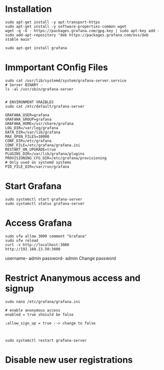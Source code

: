 



# Installation



```
sudo apt-get install -y apt-transport-https
sudo apt-get install -y software-properties-common wget
wget -q -O - https://packages.grafana.com/gpg.key | sudo apt-key add -
sudo add-apt-repository "deb https://packages.grafana.com/oss/deb stable main"

sudo apt-get install grafana

```


# Immportant COnfig Files

```
sudo cat /usr/lib/systemd/system/grafana-server.service
# Server BINARY - 
ls -al /usr/sbin/grafana-server


# ENVIRONMENT VRAIBLES
sudo cat /etc/default/grafana-server 

GRAFANA_USER=grafana
GRAFANA_GROUP=grafana
GRAFANA_HOME=/usr/share/grafana
LOG_DIR=/var/log/grafana
DATA_DIR=/var/lib/grafana
MAX_OPEN_FILES=10000
CONF_DIR=/etc/grafana
CONF_FILE=/etc/grafana/grafana.ini
RESTART_ON_UPGRADE=true
PLUGINS_DIR=/var/lib/grafana/plugins
PROVISIONING_CFG_DIR=/etc/grafana/provisioning
# Only used on systemd systems
PID_FILE_DIR=/var/run/grafana

```

# Start Grafana


```
sudo systemctl start grafana-server
sudo systemctl status grafana-server

```

# Access Grafana
```
sudo ufw allow 3000 comment "Grafana"
sudo ufw reload
curl -v http://localhost:3000
http://192.168.13.50:3000
```
username- admin
password- admin
Change password

# Restrict Ananymous access and signup

```
sudo nano /etc/grafana/grafana.ini

# enable anonymous access
enabled = true shoiuld be false

;allow_sign_up = true --> change to false



sudo systemctl restart grafana-server
```

# Disable new user registrations